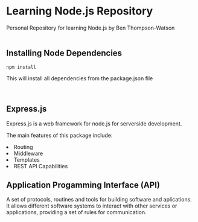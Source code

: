 # Learning Node.js Repository
Personal Repository for learning Node.js by Ben Thompson-Watson
<br>
<br>
## Installing Node Dependencies



```
npm install
```
This will install all dependencies from the package.json file

<br> 

## Express.js

Express.js is a web framework for node.js for serverside development.

The main features of this package include:

<li> Routing
<li> Middleware
<li> Templates
<li> REST API Capabilities

<br>

## Application Progamming Interface (API)

A set of protocols, routines and tools for building software and aplications. It allows different software systems to interact with other services or applications, providing a set of rules for communication.


